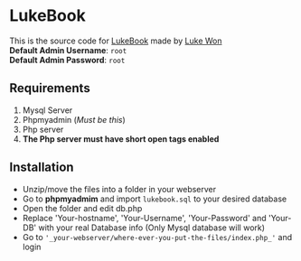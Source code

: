 # LukeBook  
This is the source code for [LukeBook](www.lukewon.com/lukebook) made by [Luke Won](@lukecywon)  
**Default Admin Username**: ``root``  
**Default Admin Password**: ``root``  
  
## **Requirements**  

1. Mysql Server  
2. Phpmyadmin (_Must be this_)  
3. Php server  
4. **The Php server must have short open tags enabled**  
  

## **Installation**   
* Unzip/move the files into a folder in your webserver  
* Go to **phpmyadmim** and import ``lukebook.sql`` to your desired database  
* Open the folder and edit db.php  
* Replace 'Your-hostname', 'Your-Username', 'Your-Password' and 'Your-DB' with your real Database info (Only Mysql database will work)  
* Go to ``'_your-webserver/where-ever-you-put-the-files/index.php_'`` and login  
